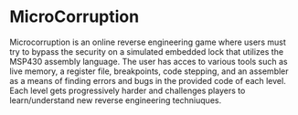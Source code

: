 # MicroCorruption
Microcorruption is an online reverse engineering game where users must try to bypass the security on a simulated embedded lock that utilizes the MSP430 assembly language. The user has acces to various tools such as live memory, a register file, breakpoints, code stepping, and an assembler as a means of finding errors and bugs in the provided code of each level. Each level gets progressively harder and challenges players to learn/understand new reverse engineering techniuques. 
